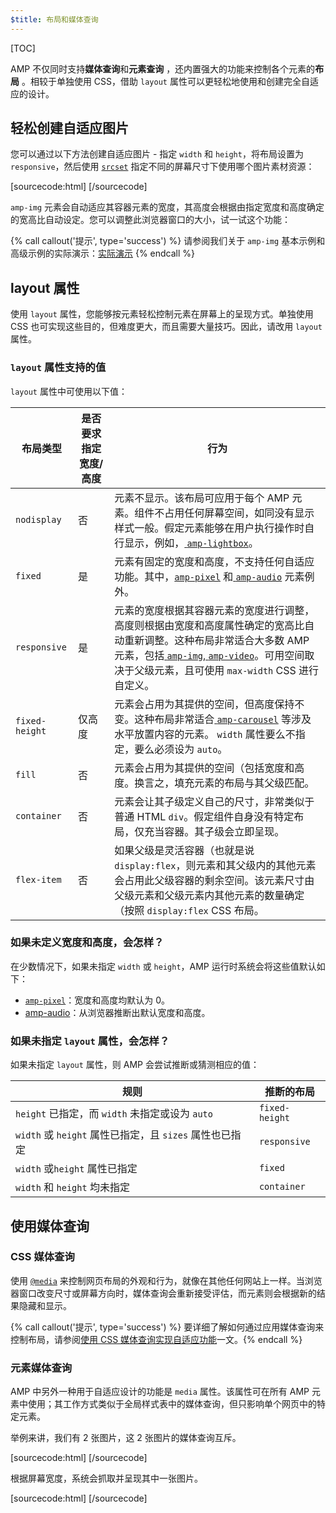```yaml
---
$title: 布局和媒体查询
---
```


[TOC]

 AMP 不仅同时支持**媒体查询**和**元素查询** ，还内置强大的功能来控制各个元素的**布局** 。相较于单独使用 CSS，借助 `layout` 属性可以更轻松地使用和创建完全自适应的设计。

## 轻松创建自适应图片

 您可以通过以下方法创建自适应图片 - 指定 `width` 和 `height`，将布局设置为 `responsive`，然后使用 [`srcset`](/zh_cn/docs/design/responsive/art_direction.html) 指定不同的屏幕尺寸下使用哪个图片素材资源：

[sourcecode:html]
<amp-img
    src="/img/narrow.jpg"
    srcset="/img/wide.jpg 640w,
           /img/narrow.jpg 320w"
    width="1698"
    height="2911"
    layout="responsive"
    alt="an image">
</amp-img>
[/sourcecode]

`amp-img` 元素会自动适应其容器元素的宽度，其高度会根据由指定宽度和高度确定的宽高比自动设定。您可以调整此浏览器窗口的大小，试一试这个功能：

<amp-img src="/static/img/background.jpg" width="1920" height="1080" layout="responsive"></amp-img>

{% call callout('提示', type='success') %}
 请参阅我们关于 `amp-img` 基本示例和高级示例的实际演示：[实际演示](https://ampbyexample.com/components/amp-img/)
 {% endcall %}

## layout 属性

使用 `layout` 属性，您能够按元素轻松控制元素在屏幕上的呈现方式。单独使用 CSS 也可实现这些目的，但难度更大，而且需要大量技巧。因此，请改用 `layout` 属性。

### `layout` 属性支持的值

`layout` 属性中可使用以下值：

<table>
  <thead>
    <tr>
      <th data-th="Layout type" class="col-twenty">布局类型</th>
      <th data-th="Width/height required" class="col-twenty">是否要求指定宽度/高度</th>
      <th data-th="Behavior">行为</th>
    </tr>
  </thead>
  <tbody>
    <tr>
      <td data-th="Layout type" class="col-twenty"><code>nodisplay</code></td>
      <td data-th="Description" class="col-twenty">否</td>
      <td data-th="Behavior"> 元素不显示。该布局可应用于每个 AMP 元素。组件不占用任何屏幕空间，如同没有显示样式一般。假定元素能够在用户执行操作时自行显示，例如，<a href="/zh_cn/docs/reference/amp-lightbox.html"> <code>amp-lightbox</code></a>。</td>
    </tr>
    <tr>
      <td data-th="Layout type" class="col-twenty"><code>fixed</code></td>
      <td data-th="Description" class="col-twenty">是</td>
      <td data-th="Behavior"> 元素有固定的宽度和高度，不支持任何自适应功能。其中，<a href="/zh_cn/docs/reference/amp-pixel.html"><code>amp-pixel</code></a>  和<a href="/zh_cn/docs/reference/amp-audio.html"> <code>amp-audio</code></a> 元素例外。</td>
    </tr>
    <tr>
      <td data-th="Layout type" class="col-twenty"><code>responsive</code></td>
      <td data-th="Description" class="col-twenty">是</td>
      <td data-th="Behavior"> 元素的宽度根据其容器元素的宽度进行调整，高度则根据由宽度和高度属性确定的宽高比自动重新调整。这种布局非常适合大多数 AMP 元素，包括<a href="/zh_cn/docs/reference/amp-img.html"> <code>amp-img</code></a>,<a href="/zh_cn/docs/reference/amp-video.html"> <code>amp-video</code></a>。可用空间取决于父级元素，且可使用 <code>max-width</code> CSS 进行自定义。</td>
    </tr>
    <tr>
      <td data-th="Layout type" class="col-twenty"><code>fixed-height</code></td>
      <td data-th="Description" class="col-twenty">仅高度</td>
      <td data-th="Behavior"> 元素会占用为其提供的空间，但高度保持不变。这种布局非常适合<a href="/zh_cn/docs/reference/amp-carousel.html"> <code>amp-carousel</code></a>  等涉及水平放置内容的元素。 <code>width</code>  属性要么不指定，要么必须设为 <code>auto</code>。</td>
    </tr>
    <tr>
      <td data-th="Layout type" class="col-twenty"><code>fill</code></td>
      <td data-th="Description" class="col-twenty">否</td>
      <td data-th="Behavior">元素会占用为其提供的空间（包括宽度和高度。换言之，填充元素的布局与其父级匹配。</td>
    </tr>
    <tr>
      <td data-th="Layout type" class="col-twenty"><code>container</code></td>
      <td data-th="Description" class="col-twenty">否</td>
      <td data-th="Behavior"> 元素会让其子级定义自己的尺寸，非常类似于普通 HTML <code>div</code>。假定组件自身没有特定布局，仅充当容器。其子级会立即呈现。</td>
    </tr>
    <tr>
      <td data-th="Layout type" class="col-twenty"><code>flex-item</code></td>
      <td data-th="Description" class="col-twenty">否</td>
      <td data-th="Behavior"> 如果父级是灵活容器（也就是说 <code>display:flex</code>，则元素和其父级内的其他元素会占用此父级容器的剩余空间。该元素尺寸由父级元素和父级元素内其他元素的数量确定（按照 <code>display:flex</code> CSS 布局。</td>
    </tr>
  </tbody>
</table>

### 如果未定义宽度和高度，会怎样？

在少数情况下，如果未指定 `width` 或 `height`，AMP 运行时系统会将这些值默认如下：

* [`amp-pixel`](/zh_cn/docs/reference/amp-pixel.html)：宽度和高度均默认为 0。
* [amp-audio](/zh_cn/docs/reference/amp-audio.html)：从浏览器推断出默认宽度和高度。

###  如果未指定 <code>layout</code> 属性，会怎样？

 如果未指定 <code>layout</code> 属性，则 AMP 会尝试推断或猜测相应的值：

<table>
  <thead>
    <tr>
      <th data-th="Rule">规则</th>
      <th data-th="Inferred layout" class="col-thirty">推断的布局</th>
    </tr>
  </thead>
  <tbody>
    <tr>
      <td data-th="Rule"><code>height</code>  已指定，而 <code>width</code>  未指定或设为 <code>auto</code></td>
      <td data-th="Inferred layout"><code>fixed-height</code></td>
    </tr>
    <tr>
      <td data-th="Rule"><code>width</code>  或 <code>height</code>  属性已指定，且 <code>sizes</code> 属性也已指定</td>
      <td data-th="Inferred layout"><code>responsive</code></td>
    </tr>
    <tr>
      <td data-th="Rule"><code>width</code>  或<code>height</code> 属性已指定</td>
      <td data-th="Inferred layout"><code>fixed</code></td>
    </tr>
    <tr>
      <td data-th="Rule"><code>width</code>  和 <code>height</code> 均未指定</td>
      <td data-th="Inferred layout"><code>container</code></td>
    </tr>
  </tbody>
</table>

## 使用媒体查询

### CSS 媒体查询

 使用 [`@media`](https://developer.mozilla.org/es_us/docs/Web/CSS/@media) 来控制网页布局的外观和行为，就像在其他任何网站上一样。当浏览器窗口改变尺寸或屏幕方向时，媒体查询会重新接受评估，而元素则会根据新的结果隐藏和显示。

{% call callout('提示', type='success') %}
 要详细了解如何通过应用媒体查询来控制布局，请参阅[使用 CSS 媒体查询实现自适应功能](https://developers.google.com/web/fundamentals/design-and-ui/responsive/fundamentals/use-media-queries?hl=en)一文。{% endcall %}

### 元素媒体查询

AMP 中另外一种用于自适应设计的功能是 `media` 属性。该属性可在所有 AMP 元素中使用；其工作方式类似于全局样式表中的媒体查询，但只影响单个网页中的特定元素。

举例来讲，我们有 2 张图片，这 2 张图片的媒体查询互斥。

[sourcecode:html]
<amp-img
    media="(min-width: 650px)"
    src="wide.jpg"
    width=466
    height=355
    layout="responsive">
</amp-img>
[/sourcecode]

根据屏幕宽度，系统会抓取并呈现其中一张图片。

[sourcecode:html]
<amp-img
    media="(max-width: 649px)"
    src="narrow.jpg"
    width=527
    height=193
    layout="responsive">
</amp-img>
[/sourcecode]

